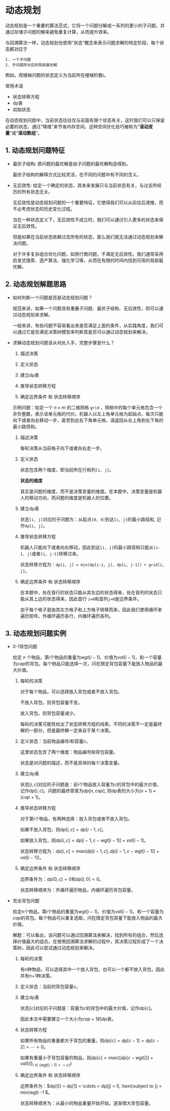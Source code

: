 # 动态规划
动态规划是一个重要的算法范式，它将一个问题分解成一系列的更小的子问题，并通过存储子问题的解来避免重复计算，从而提升效率。

与回溯算法一样，动态规划也使用“状态”概念来表示问题求解的特定阶段，每个状态都对应于
    
    1. 一个子问题
    2. 子问题所对应的局部最优解

例如，爬楼梯问题的状态定义为当前所在楼梯阶数i。

常用术语

- 状态转移方程
- dp表
- 初始状态

在动态规划问题中，当前状态往往仅与前面有限个状态有关，这时我们可以只保留必要的状态，通过“降维”来节省内存空间。这种空间优化技巧被称为“**滚动变量**”或“**滚动数组**”。

## 1. 动态规划问题特征

- 最优子结构: 原问题的最优解是由子问题的最优解构造得到。

    最优子结构的解释方式比较灵活，在不同的问题中有不同的含义。

- 无后效性: 给定一个确定的状态，其未来发展只与当前状态有关，与过去所经历的所有状态无关。 

    无后效性是动态规划问题的一个重要特征，它使得我们可以从前往后递推，而不必考虑状态的历史变化过程。

    当在一种状态定义下，无后效性不成立时，我们可以通过引入更多的状态来保证无后效性。

    但是如果在当前状态依赖过去所有的状态，那么我们就无法通过动态规划来解决问题。

    对于许多复杂组合优化问题，如旅行商问题，不满足无后效性。我们通常采用启发式搜索、遗产算法、强化学习等，从而在有限的时间内找到可用的局部最优解。

## 2. 动态规划解题思路

- 如何判断一个问题是否是动态规划问题？

    规范来讲，如果一个问题具有重叠子问题、最优子结构、无后效性，则可以通过动态规划来求解。

   一般来讲，有些问题不容易看出来是否满足上面的条件，从实践角度，我们可以通过它是否满足决策树模型来判断其是否可以通过动态规划来解决。 

- 求解动态规划问题该从何处入手，完整步骤是什么？

    1. 描述决策

    2. 定义状态

    3. 建立dp表

    4. 推导状态转移方程

    5. 确定边界条件 和 状态转移顺序

    示例问题：给定一个 $n\times m$ 的二维网格 `grid` ，网格中的每个单元格包含一个非负整数，表示该单元格的代价。机器人以左上角单元格为起始点，每次只能向下或者向右移动一步，直至到达右下角单元格。请返回从左上角到右下角的最小路径和。

    1. 描述决策

        每轮决策从当前格子向下或者向右走一步。

    2. 定义状态

        状态包含两个维度，即当前所在行和列`[i, j]`。

        **状态的维度**

        其实是问题的维度，而不是决策变量的维度。在本题中，决策变量是机器人的移动方向，而问题的维度是机器人的位置。

    3. 建立dp表

        状态`[i, j]`对应的子问题为：从起点`[0, 0]`到达`[i, j]`的最小路径和, 记作`dp[i, j]`。

    4. 推导状态转移方程

        机器人只能向下或者向右移动，因此到达`[i, j]`的最小路径和只能从`[i-1, j]`或者`[i, j-1]`转移过来。

        状态转移方程为：`dp[i, j] = min(dp[i-1, j], dp[i, j-1]) + grid[i, j]`。

    5. 确定边界条件 和 状态转移顺序
        
        在本题中，处在首行的状态只能从其左边的状态得来，处在首列的状态只能从其上边的状态得来，因此首行 `i=0`和首列`j=0`是边界条件。

        由于每个格子是由其左方格子和上方格子转移而来，因此我们使用循环来遍历矩阵，外循环遍历各行，内循环遍历各列。

## 3. 动态规划问题实例

- 0-1背包问题

    给定 $n$ 个物品，第$i$个物品的重量为$wgt[i-1]$、价值为$val[i-1]$，和一个容量为$cap$的背包。每个物品只能选择一次，问在限定背包容量下能放入物品的最大价值。

    1. 每轮的决策

        对于每个物品，可以选择放入背包或者不放入背包。

        不放入背包，则背包容量不变。

        放入背包，则背包容量减少。

        每轮的决策可能性给出了状态转移方程的线索。不同的决策不一定是最终解的一部分，但是最终解一定来自于某个决策。

    2. 定义状态：当前物品编号$i$和容量$c$。

        这里状态包含了两个维度：物品编号和背包容量。

        状态是对问题的描述，而不是具体的每个决策变量。

    3. 建立dp表

        状态$[i, c]$对应的子问题是：前$i$个物品放入容量为$c$的背包中的最大价值，记作$dp[i, c]$。问题的最终答案为$dp[n, cap]$, 则dp表的大小为$(n+1)\times(cap+1)$。

    4. 推导状态转移方程

        对于第$i$个物品，有两种选择：放入背包或者不放入背包。

        如果不放入背包，则$dp[i, c] = dp[i-1, c]$。

        如果放入背包，则$dp[i, c] = dp[i-1, c-wgt[i-1]] + val[i-1]$。

        状态转移方程为：$dp[i, c] = max(dp[i-1, c], dp[i-1, c-wgt[i-1]] + val[i-1])$。

    5. 确定边界条件 和 状态转移顺序

        边界条件为：$dp[0, c] = 0$和$dp[i, 0] = 0$。

        状态转移顺序为：外循环遍历物品，内循环遍历背包容量。

- 完全背包问题

    给定n个物品，第$i$个物品的重量为$wgt[i-1]$、价值为$val[i-1]$，和一个容量为$cap$的背包。每个物品可以重复选取，问在限定背包容量下能放入物品的最大价值。

    解题：可以看出，该问题可以通过回溯算法来解决，找到所有的组合，然后选择价值最大的组合。在使用回溯算法求解的过程中，其决策过程形成了一个决策树，因此可以尝试通过动态规划来解决。

    1. 每轮的决策

        有n种物品，可以选择其中一个放入背包，也可以一个都不放入背包，因此共有n+1种决策。

    2. 定义状态：当前的背包容量$c$。

    3. 建立dp表

        状态$[c]$对应的子问题是：容量为$c$的背包中的最大价值，记作$dp[c]$。

        因此本文中需要建立一个大小为$cap+1$的dp表。 

    4. 状态转移方程

        如果所有物品的重量都大于背包的重量，则$dp[c] = dp[c-1] = dp[c-2] = \cdots = 0$。

        如果有重量小于背包容量的物品，则$dp[c]=max(\{dp[c - wgt[i]] + val[i]\}_{i\in\{wgt[i-1]<=c\}})$

    5. 确定边界条件 和 状态转移顺序

        边界条件为：$dp[0] = dp[1] = \cdots = dp[j] = 0, \text{subject to }j = min(wgt) -1 $。

        状态转移顺序为：从最小的物品重量开始开始，逐渐增大背包容量。